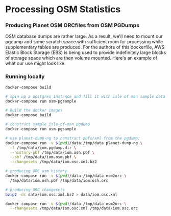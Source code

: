 # Processing OSM Statistics


### Producing Planet OSM ORCfiles from OSM PGDumps
OSM database dumps are rather large. As a result, we'll need to mount
our pgdump and some scratch space with sufficient room for processing while
supplementary tables are produced. For the authors of this dockerfile,
AWS Elastic Block Storage (EBS) is being used to provide indefinitely
large blocks of storage space which are then volume mounted. Here's an
example of what our use might look like:


### Running locally
```sh
docker-compose build

# spin up a postgres instance and fill it with isle of man sample data
docker-compose run osm-pgsample

# Build the docker images
docker-compose build

# construct sample isle-of-man pgdump
docker-compose run osm-pgsample

# use planet-dump-ng to construct pbfs/xml from the pgdump:
docker-compose run -v $(pwd)/data:/tmp/data planet-dump-ng \
  -f /tmp/data/iom.pgdump.dir \
  --history-pbf /tmp/data/iom.osh.pbf \
  --pbf /tmp/data/iom.osm.pbf \
  --changesets /tmp/data/iom.osc.xml.bz2

# producing ORC osm history
docker-compose run -v $(pwd)/data:/tmp/data osm2orc \
  /tmp/data/iom.osh.pbf /tmp/data/iom.osh.orc

# producing ORC changesets
bzip2 -dc data/iom.osc.xml.bz2 > data/iom.osc.xml

docker-compose run -v $(pwd)/data:/tmp/data osm2orc \
  --changesets /tmp/data/iom.osc.xml /tmp/data/iom.osc.orc
```

